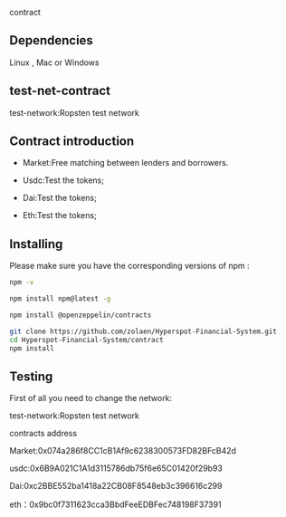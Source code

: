 contract
## Dependencies

Linux , Mac or Windows

## test-net-contract

test-network:Ropsten test network

## Contract introduction

- Market:Free matching between lenders and borrowers. 

- Usdc:Test the tokens;

- Dai:Test the tokens;

- Eth:Test the tokens;

## **Installing**

Please make sure you have the corresponding versions of npm :

```bash
npm -v
```

```bash
npm install npm@latest -g
```

```bash
npm install @openzeppelin/contracts
```

```bash
git clone https://github.com/zolaen/Hyperspot-Financial-System.git
cd Hyperspot-Financial-System/contract
npm install
```
## Testing

First of all you need to change the network:

test-network:Ropsten test network

contracts address

Market:0x074a286f8CC1cB1Af9c6238300573FD82BFcB42d

usdc:0x6B9A021C1A1d3115786db75f6e65C01420f29b93

Dai:0xc2BBE552ba1418a22CB08F8548eb3c396616c299

eth：0x9bc0f7311623cca3BbdFeeEDBFec748198F37391
